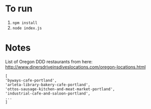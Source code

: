 # To run
1. `npm install`
2. `node index.js`

# Notes
List of Oregon DDD restaurants
from here: http://www.dinersdriveinsdiveslocations.com/oregon-locations.html
```
[
'byways-cafe-portland',
'arleta-library-bakery-cafe-portland',
'ottos-sausage-kitchen-and-meat-market-portland',
'industrial-cafe-and-saloon-portland',
...
]
```
